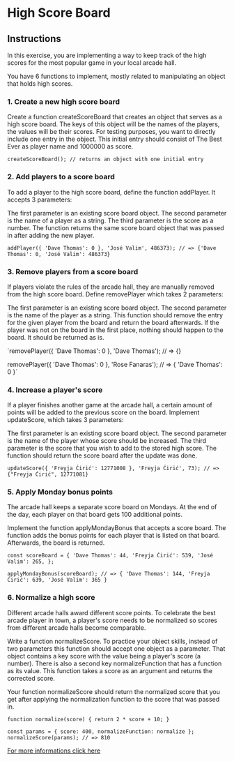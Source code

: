 # High Score Board

## Instructions
In this exercise, you are implementing a way to keep track of the high scores for the most popular game in your local arcade hall.

You have 6 functions to implement, mostly related to manipulating an object that holds high scores.

### 1. Create a new high score board
Create a function createScoreBoard that creates an object that serves as a high score board. The keys of this object will be the names of the players, the values will be their scores. For testing purposes, you want to directly include one entry in the object. This initial entry should consist of The Best Ever as player name and 1000000 as score.

`createScoreBoard();
// returns an object with one initial entry`

### 2. Add players to a score board
To add a player to the high score board, define the function addPlayer. It accepts 3 parameters:

The first parameter is an existing score board object.
The second parameter is the name of a player as a string.
The third parameter is the score as a number.
The function returns the same score board object that was passed in after adding the new player.

`addPlayer({ 'Dave Thomas': 0 }, 'José Valim', 486373);
// => {'Dave Thomas': 0, 'José Valim': 486373}`

### 3. Remove players from a score board
If players violate the rules of the arcade hall, they are manually removed from the high score board. Define removePlayer which takes 2 parameters:

The first parameter is an existing score board object.
The second parameter is the name of the player as a string.
This function should remove the entry for the given player from the board and return the board afterwards. If the player was not on the board in the first place, nothing should happen to the board. It should be returned as is.

`removePlayer({ 'Dave Thomas': 0 }, 'Dave Thomas');
// => {}

removePlayer({ 'Dave Thomas': 0 }, 'Rose Fanaras');
// => { 'Dave Thomas': 0 }`

### 4. Increase a player's score
If a player finishes another game at the arcade hall, a certain amount of points will be added to the previous score on the board. Implement updateScore, which takes 3 parameters:

The first parameter is an existing score board object.
The second parameter is the name of the player whose score should be increased.
The third parameter is the score that you wish to add to the stored high score.
The function should return the score board after the update was done.

`updateScore({ 'Freyja Ćirić': 12771008 }, 'Freyja Ćirić', 73);
// => {"Freyja Ćirić", 12771081}`

### 5. Apply Monday bonus points
The arcade hall keeps a separate score board on Mondays. At the end of the day, each player on that board gets 100 additional points.

Implement the function applyMondayBonus that accepts a score board. The function adds the bonus points for each player that is listed on that board. Afterwards, the board is returned.

`const scoreBoard = {
  'Dave Thomas': 44,
  'Freyja Ćirić': 539,
  'José Valim': 265,
};`

`applyMondayBonus(scoreBoard);
// => { 'Dave Thomas': 144, 'Freyja Ćirić': 639, 'José Valim': 365 }`

### 6. Normalize a high score
Different arcade halls award different score points. To celebrate the best arcade player in town, a player's score needs to be normalized so scores from different arcade halls become comparable.

Write a function normalizeScore. To practice your object skills, instead of two parameters this function should accept one object as a parameter. That object contains a key score with the value being a player's score (a number). There is also a second key normalizeFunction that has a function as its value. This function takes a score as an argument and returns the corrected score.

Your function normalizeScore should return the normalized score that you get after applying the normalization function to the score that was passed in.

`function normalize(score) {
  return 2 * score + 10;
}`

`const params = { score: 400, normalizeFunction: normalize };
normalizeScore(params);
// => 810`

[For more informations click here](https://exercism.org/tracks/javascript/exercises/high-score-board)